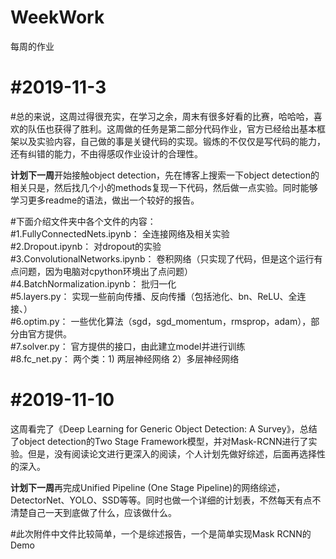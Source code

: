 # WeekWork
每周的作业

**#2019-11-3**  
==
#总的来说，这周过得很充实，在学习之余，周末有很多好看的比赛，哈哈哈，喜欢的队伍也获得了胜利。这周做的任务是第二部分代码作业，官方已经给出基本框架以及实验内容，自己做的事是关键代码的实现。锻炼的不仅仅是写代码的能力，还有纠错的能力，不由得感叹作业设计的合理性。  
  
  
**计划下一周**开始接触object detection，先在博客上搜索一下object detection的相关只是，然后找几个小的methods复现一下代码，然后做一点实验。同时能够学习更多readme的语法，做出一个较好的报告。
  
  
  
#下面介绍文件夹中各个文件的内容：  
#1.FullyConnectedNets.ipynb： 全连接网络及相关实验  
#2.Dropout.ipynb： 对dropout的实验  
#3.ConvolutionalNetworks.ipynb： 卷积网络（只实现了代码，但是这个运行有点问题，因为电脑对cpython环境出了点问题）  
#4.BatchNormalization.ipynb： 批归一化  
#5.layers.py： 实现一些前向传播、反向传播（包括池化、bn、ReLU、全连接、）  
#6.optim.py： 一些优化算法（sgd，sgd_momentum，rmsprop，adam），部分由官方提供。  
#7.solver.py： 官方提供的接口，由此建立model并进行训练  
#8.fc_net.py： 两个类：1) 两层神经网络 2）多层神经网络  



**#2019-11-10**  
==
这周看完了《Deep Learning for Generic Object Detection: A Survey》，总结了object detection的Two Stage Framework模型，并对Mask-RCNN进行了实验。但是，没有阅读论文进行更深入的阅读，个人计划先做好综述，后面再选择性的深入。  

**计划下一周**再完成Unified Pipeline (One Stage Pipeline)的网络综述，DetectorNet、YOLO、SSD等等。同时也做一个详细的计划表，不然每天有点不清楚自己一天到底做了什么，应该做什么。  

#此次附件中文件比较简单，一个是综述报告，一个是简单实现Mask RCNN的Demo  
